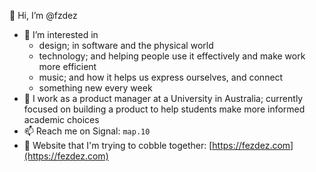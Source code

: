 👋 Hi, I’m @fzdez

- 👀 I’m interested in
	- design; in software and the physical world
  - technology; and helping people use it effectively and make work more efficient
  - music; and how it helps us express ourselves, and connect
  - something new every week
- 🌱 I work as a product manager at a University in Australia; currently focused on building a product to help students make more informed academic choices
- 📫 Reach me on Signal: `map.10`
- 💾 Website that I'm trying to cobble together: [https://fezdez.com](https://fezdez.com)

<!---
fzdez/fzdez is a ✨ special ✨ repository because its `README.md` (this file) appears on your GitHub profile.
You can click the Preview link to take a look at your changes.
--->
